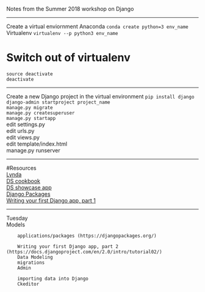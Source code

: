 Notes from the Summer 2018 workshop on Django 

***
Create a virtual enviornment 
Anaconda `conda create python=3 env_name`  
Virtualenv `virtualenv --p python3 env_name`  
# Switch out of virtualenv
`source deactivate`  
`deactivate`  

***
Create a new Django project
in the virtual environment `pip install django`  
`django-admin startproject project_name`  
`manage.py migrate`  
`manage.py createsuperuser`  
`manage.py startapp`  
edit settings.py  
edit urls.py  
edit views.py  
edit template/index.html  
manage.py runserver  
***		
		
#Resources  
		[Lynda](https://www.lynda.com/allcourses)  
		[DS cookbook](https://github.com/HCDigitalScholarship/ds-cookbook)  
		[DS showcase app](https://github.com/HCDigitalScholarship/django-showcase)  
    [Django Packages](https://djangopackages.org/)  
		[Writing your first Django app, part 1](https://docs.djangoproject.com/en/2.0/intro/tutorial01/)  
***
Tuesday		
	Models
	
		applications/packages (https://djangopackages.org/)
		
		Writing your first Django app, part 2 (https://docs.djangoproject.com/en/2.0/intro/tutorial02/)
		Data Modeling
		migrations
		Admin
		
		importing data into Django 
		Ckeditor
